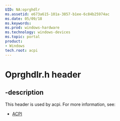 ```yaml
---
UID: NA:oprghdlr
ms.assetid: e673a615-101a-3857-b1ee-6c84b25974ac
ms.date: 05/09/18
ms.keywords: 
ms.prod: windows-hardware
ms.technology: windows-devices
ms.topic: portal
product:
- Windows
tech.root: acpi
---
```


# Oprghdlr.h header


## -description


This header is used by acpi. For more information, see:

- [ACPI](../_acpi/index.md)
